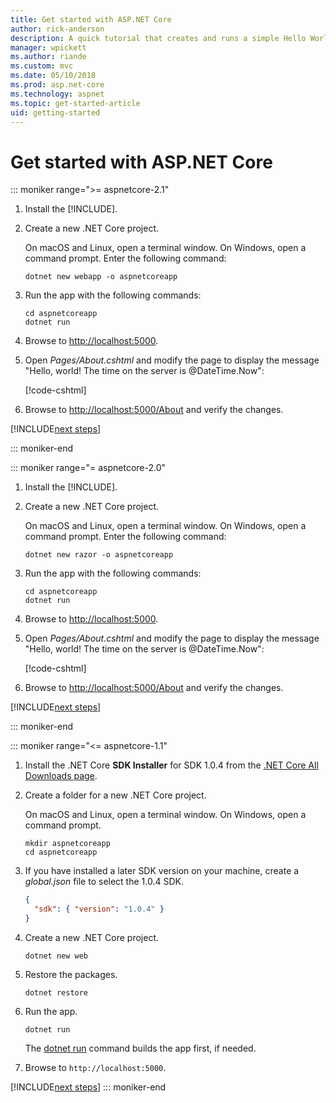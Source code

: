 ```yaml
---
title: Get started with ASP.NET Core
author: rick-anderson
description: A quick tutorial that creates and runs a simple Hello World app using ASP.NET Core.
manager: wpickett
ms.author: riande
ms.custom: mvc
ms.date: 05/10/2018
ms.prod: asp.net-core
ms.technology: aspnet
ms.topic: get-started-article
uid: getting-started
---
```

# Get started with ASP.NET Core

::: moniker range=">= aspnetcore-2.1"

1. Install the [!INCLUDE[](~/includes/net-core-sdk-download-link.md)].

2. Create a new .NET Core project.

   On macOS and Linux, open a terminal window. On Windows, open a command prompt. Enter the following command:

    ```terminal
    dotnet new webapp -o aspnetcoreapp
    ```

3. Run the app with the following commands:

    ```terminal
    cd aspnetcoreapp
    dotnet run
    ```

4. Browse to [http://localhost:5000](http://localhost:5000).

5. Open *Pages/About.cshtml* and modify the page to display the message "Hello, world! The time on the server is @DateTime.Now":

    [!code-cshtml[](getting-started/sample/getting-started/about.cshtml?highlight=9&range=1-9)]

6. Browse to [http://localhost:5000/About](http://localhost:5000/About) and verify the changes.

[!INCLUDE[next steps](~/includes/getting-started/next-steps.md)]

::: moniker-end

::: moniker range="= aspnetcore-2.0"

1. Install the [!INCLUDE[](~/includes/net-core-sdk-download-link.md)].

2. Create a new .NET Core project.

   On macOS and Linux, open a terminal window. On Windows, open a command prompt. Enter the following command:

    ```terminal
    dotnet new razor -o aspnetcoreapp
    ```

3. Run the app with the following commands:

    ```terminal
    cd aspnetcoreapp
    dotnet run
    ```

4. Browse to [http://localhost:5000](http://localhost:5000).

5. Open *Pages/About.cshtml* and modify the page to display the message "Hello, world! The time on the server is @DateTime.Now":

    [!code-cshtml[](getting-started/sample/getting-started/about.cshtml?highlight=9&range=1-9)]

6. Browse to [http://localhost:5000/About](http://localhost:5000/About) and verify the changes.

[!INCLUDE[next steps](~/includes/getting-started/next-steps.md)]

::: moniker-end

::: moniker range="<= aspnetcore-1.1"

1. Install the .NET Core **SDK Installer** for SDK 1.0.4 from the [.NET Core All Downloads page](https://www.microsoft.com/net/download/all).

2. Create a folder for a new .NET Core project.

   On macOS and Linux, open a terminal window. On Windows, open a command prompt.

   ```terminal
   mkdir aspnetcoreapp
   cd aspnetcoreapp
   ```

3. If you have installed a later SDK version on your machine, create a *global.json* file to select the 1.0.4 SDK.

   ```json
   {
     "sdk": { "version": "1.0.4" }
   }
   ```

4. Create a new .NET Core project.

   ```terminal
   dotnet new web
   ```

5. Restore the packages.

    ```terminal
    dotnet restore
    ```

6. Run the app.

   ```terminal
   dotnet run
   ```

   The [dotnet run](/dotnet/core/tools/dotnet-run) command builds the app first, if needed.

7. Browse to `http://localhost:5000`.

[!INCLUDE[next steps](~/includes/getting-started/next-steps.md)]
::: moniker-end